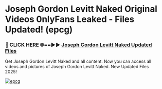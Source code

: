 # Joseph Gordon Levitt Naked Original Videos 0nlyFans Leaked - Files Updated! (epcg)

<h3>🔴 CLICK HERE 🌐==►► <a href="https://tinyurl.com/up5wt9bj" rel="nofollow">Joseph Gordon Levitt Naked Updated Files</a></h3>

Get Joseph Gordon Levitt Naked and all content. Now you can access all videos and pictures of Joseph Gordon Levitt Naked. New Updated Files 2025!

[![epcg](https://i.imgur.com/ABiUzMV.gif)](https://tinyurl.com/up5wt9bj)

